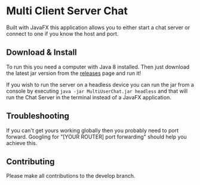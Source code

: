 # Multi Client Server Chat
Built with JavaFX this application allows you to either start a chat server or connect to one if you know the host and port.

## Download & Install
To run this you need a computer with Java 8 installed. Then just download the latest jar version from the [releases](https://github.com/shivampaw/MultiUserChat/releases) page and run it!

If you wish to run the server on a headless device you can run the jar from a console by executing `java -jar MultiUserChat.jar headless` and that will run the Chat Server in the terminal instead of a JavaFX application.
## Troubleshooting
If you can't get yours working globally then you probably need to port forward. Googling for "[YOUR ROUTER] port forwarding" should help you achieve this.
 
## Contributing
Please make all contributions to the develop branch.
 
 